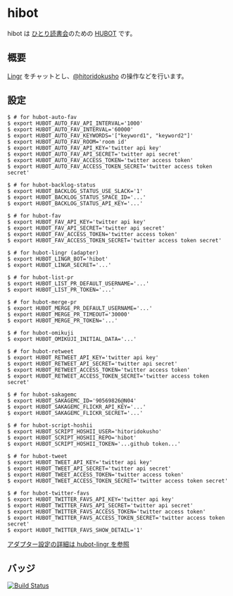 # hibot

hibot は [ひとり読書会][hitoridokusho]のための [HUBOT][github/hubot] です。

## 概要

[Lingr][lingr] をチャットとし、[@hitoridokusho][@hitoridokusho] の操作などを行います。

## 設定

    $ # for hubot-auto-fav
    $ export HUBOT_AUTO_FAV_API_INTERVAL='1000'
    $ export HUBOT_AUTO_FAV_INTERVAL='60000'
    $ export HUBOT_AUTO_FAV_KEYWORDS='["keyword1", "keyword2"]'
    $ export HUBOT_AUTO_FAV_ROOM='room id'
    $ export HUBOT_AUTO_FAV_API_KEY='twitter api key'
    $ export HUBOT_AUTO_FAV_API_SECRET='twitter api secret'
    $ export HUBOT_AUTO_FAV_ACCESS_TOKEN='twitter access token'
    $ export HUBOT_AUTO_FAV_ACCESS_TOKEN_SECRET='twitter access token secret'

    $ # for hubot-backlog-status
    $ export HUBOT_BACKLOG_STATUS_USE_SLACK='1'
    $ export HUBOT_BACKLOG_STATUS_SPACE_ID='...'
    $ export HUBOT_BACKLOG_STATUS_API_KEY='...'

    $ # for hubot-fav
    $ export HUBOT_FAV_API_KEY='twitter api key'
    $ export HUBOT_FAV_API_SECRET='twitter api secret'
    $ export HUBOT_FAV_ACCESS_TOKEN='twitter access token'
    $ export HUBOT_FAV_ACCESS_TOKEN_SECRET='twitter access token secret'

    $ # for hubot-lingr (adapter)
    $ export HUBOT_LINGR_BOT='hibot'
    $ export HUBOT_LINGR_SECRET='...'

    $ # for hubot-list-pr
    $ export HUBOT_LIST_PR_DEFAULT_USERNAME='...'
    $ export HUBOT_LIST_PR_TOKEN='...'

    $ # for hubot-merge-pr
    $ export HUBOT_MERGE_PR_DEFAULT_USERNAME='...'
    $ export HUBOT_MERGE_PR_TIMEOUT='30000'
    $ export HUBOT_MERGE_PR_TOKEN='...'

    $ # for hubot-omikuji
    $ export HUBOT_OMIKUJI_INITIAL_DATA='...'

    $ # for hubot-retweet
    $ export HUBOT_RETWEET_API_KEY='twitter api key'
    $ export HUBOT_RETWEET_API_SECRET='twitter api secret'
    $ export HUBOT_RETWEET_ACCESS_TOKEN='twitter access token'
    $ export HUBOT_RETWEET_ACCESS_TOKEN_SECRET='twitter access token secret'

    $ # for hubot-sakagemc
    $ export HUBOT_SAKAGEMC_ID='90569826@N04'
    $ export HUBOT_SAKAGEMC_FLICKR_API_KEY='...'
    $ export HUBOT_SAKAGEMC_FLICKR_SECRET='...'

    $ # for hubot-script-hoshii
    $ export HUBOT_SCRIPT_HOSHII_USER='hitoridokusho'
    $ export HUBOT_SCRIPT_HOSHII_REPO='hibot'
    $ export HUBOT_SCRIPT_HOSHII_TOKEN='...github token...'

    $ # for hubot-tweet
    $ export HUBOT_TWEET_API_KEY='twitter api key'
    $ export HUBOT_TWEET_API_SECRET='twitter api secret'
    $ export HUBOT_TWEET_ACCESS_TOKEN='twitter access token'
    $ export HUBOT_TWEET_ACCESS_TOKEN_SECRET='twitter access token secret'

    $ # for hubot-twitter-favs
    $ export HUBOT_TWITTER_FAVS_API_KEY='twitter api key'
    $ export HUBOT_TWITTER_FAVS_API_SECRET='twitter api secret'
    $ export HUBOT_TWITTER_FAVS_ACCESS_TOKEN='twitter access token'
    $ export HUBOT_TWITTER_FAVS_ACCESS_TOKEN_SECRET='twitter access token secret'
    $ export HUBOT_TWITTER_FAVS_SHOW_DETAIL='1'

[アダプター設定の詳細は hubot-lingr を参照][miyagawa/hubot-lingr]

## バッジ

[![Build Status][travis-badge]][travis]

[travis]: https://travis-ci.org/hitoridokusho/hibot
[travis-badge]: https://travis-ci.org/hitoridokusho/hibot.svg?branch=master
[hitoridokusho]: http://hitoridokusho.doorkeeper.jp/
[@hitoridokusho]: https://twitter.com/hitoridokusho
[lingr]: http://lingr.com/
[github/hubot]: https://github.com/github/hubot
[miyagawa/hubot-lingr]: https://github.com/miyagawa/hubot-lingr
